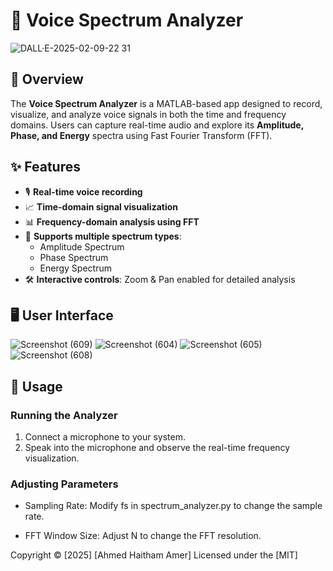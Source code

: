 # 🎤 Voice Spectrum Analyzer
![DALL·E-2025-02-09-22 31](https://github.com/user-attachments/assets/7faa69f8-a9f9-4c77-a912-5489479f4174)


## 📌 Overview
The **Voice Spectrum Analyzer** is a MATLAB-based app designed to record, visualize, and analyze voice signals in both the time and frequency domains. Users can capture real-time audio and explore its **Amplitude, Phase, and Energy** spectra using Fast Fourier Transform (FFT).

## ✨ Features
- 🎙️ **Real-time voice recording**
- 📈 **Time-domain signal visualization**
- 📊 **Frequency-domain analysis using FFT**
- 🔄 **Supports multiple spectrum types**:
  - Amplitude Spectrum
  - Phase Spectrum
  - Energy Spectrum
- 🛠️ **Interactive controls**: Zoom & Pan enabled for detailed analysis

## 🖥️ User Interface
![Screenshot (609)](https://github.com/user-attachments/assets/21707332-b944-45c1-90f2-76489ffe7cea)
![Screenshot (604)](https://github.com/user-attachments/assets/fd2ed15b-d02d-4ea0-a220-73f54daeb15f)
![Screenshot (605)](https://github.com/user-attachments/assets/9bdd6ab5-d7b0-49a4-87c5-1d302fb50f18)
![Screenshot (608)](https://github.com/user-attachments/assets/967525b7-5680-4712-8a65-2d40ec0ca2b5)


## 🚀 Usage
### Running the Analyzer

1. Connect a microphone to your system.
2. Speak into the microphone and observe the real-time frequency visualization.

### Adjusting Parameters

- Sampling Rate: Modify fs in spectrum_analyzer.py to change the sample rate.

- FFT Window Size: Adjust N to change the FFT resolution.

Copyright © [2025] [Ahmed Haitham Amer]
Licensed under the [MIT]

